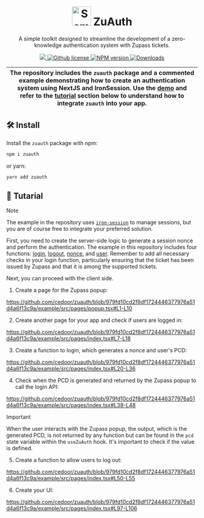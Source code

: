 <p align="center">
    <h1 align="center">
        <picture>
            <source media="(prefers-color-scheme: dark)" srcset="https://github.com/cedoor/zuauth/blob/main/example/public/light-icon.png">
            <source media="(prefers-color-scheme: light)" srcset="https://github.com/cedoor/zuauth/blob/main/example/public/icon.png">
            <img width="50" alt="Semaphore icon" src="https://github.com/cedoor/zuauth/blob/main/example/public/icon.png">
        </picture>
        ZuAuth
    </h1>
    <p align="center">A simple toolkit designed to streamline the development of a zero-knowledge authentication system with Zupass tickets.</p>
</p>

<p align="center">
    <a href="https://github.com/proofcarryingdata">
        <img src="https://img.shields.io/badge/project-PCD-blue.svg?style=flat-square">
    </a>
    <a href="https://github.com/cedoor/zuauth/blob/main/LICENSE">
        <img alt="Github license" src="https://img.shields.io/github/license/cedoor/zuauth.svg?style=flat-square">
    </a>
    <a href="https://www.npmjs.com/package/zuauth">
        <img alt="NPM version" src="https://img.shields.io/npm/v/zuauth?style=flat-square" />
    </a>
    <a href="https://npmjs.org/package/zuauth">
        <img alt="Downloads" src="https://img.shields.io/npm/dm/zuauth.svg?style=flat-square" />
    </a>
</p>

|  The repository includes the `zuauth` package and a commented example demonstrating how to create an authentication system using NextJS and IronSession. Use the [demo](https://zuauth.vercel.app/) and refer to the [tutorial](/#-tutorial) section below to understand how to integrate `zuauth` into your app. |
| ------------------------------------------------------------------------------------------------------------------------------------------------------------------------------------------------------------------------------------------------------------------------------------------------------------------------ |

## 🛠 Install

Install the `zuauth` package with npm:

```bash
npm i zuauth
```

or yarn:

```bash
yarn add zuauth
```

## 📜 Tutarial

> [!NOTE]  
> The example in the repository uses [`iron-session`](https://github.com/vvo/iron-session) to manage sessions, but you are of course free to integrate your preferred solution.

First, you need to create the server-side logic to generate a session nonce and perform the authentication. The example in this repository includes four functions: [login](example/src/pages/api/login.ts), [logout](example/src/pages/api/logout.ts), [nonce](example/src/pages/api/nonce.ts), and [user](example/src/pages/api/user.ts). Remember to add all necessary checks in your login function, particularly ensuring that the ticket has been issued by Zupass and that it is among the supported tickets.

Next, you can proceed with the client side.

1. Create a page for the Zupass popup:

https://github.com/cedoor/zuauth/blob/979fd10cd2f8df1724446377976a51d4a6f13c9a/example/src/pages/popup.tsx#L1-L10

2. Create another page for your app and check if users are logged in:

https://github.com/cedoor/zuauth/blob/979fd10cd2f8df1724446377976a51d4a6f13c9a/example/src/pages/index.tsx#L7-L18

3. Create a function to login, which generates a nonce and user's PCD:

https://github.com/cedoor/zuauth/blob/979fd10cd2f8df1724446377976a51d4a6f13c9a/example/src/pages/index.tsx#L20-L36

4. Check when the PCD is generated and returned by the Zupass popup to call the login API:

https://github.com/cedoor/zuauth/blob/979fd10cd2f8df1724446377976a51d4a6f13c9a/example/src/pages/index.tsx#L38-L48

> [!IMPORTANT]  
> When the user interacts with the Zupass popup, the output, which is the generated PCD, is not returned by any function but can be found in the `pcd` state variable within the `useZuAuth` hook. It's important to check if the value is defined.

5. Create a function to allow users to log out:

https://github.com/cedoor/zuauth/blob/979fd10cd2f8df1724446377976a51d4a6f13c9a/example/src/pages/index.tsx#L50-L55

6. Create your UI:

https://github.com/cedoor/zuauth/blob/979fd10cd2f8df1724446377976a51d4a6f13c9a/example/src/pages/index.tsx#L97-L106
